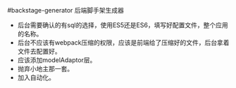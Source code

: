 #backstage-generator
后端脚手架生成器

- 后台需要确认的有sql的选择，使用ES5还是ES6，填写好配置文件，整个应用的名称。
- 后台不应该有webpack压缩的权限，应该是前端给了压缩好的文件，后台拿着文件去配置好。
- 应该添加modelAdaptor层。
- 抛弃小地主那一套。
- 加入自动化。